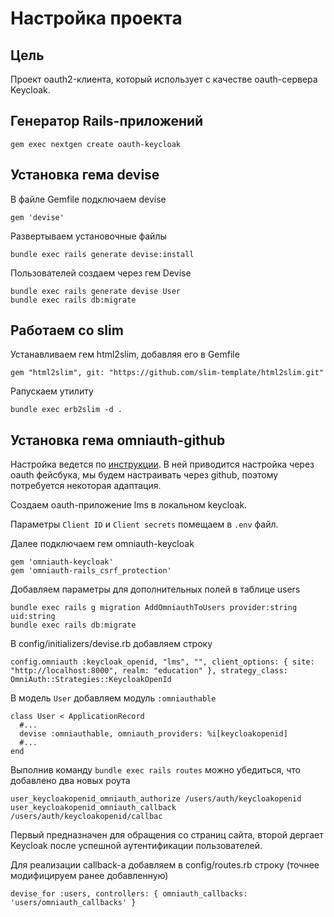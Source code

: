 # Настройка проекта

## Цель

Проект oauth2-клиента, который использует с качестве oauth-сервера Keycloak.

## Генератор Rails-приложений

```
gem exec nextgen create oauth-keycloak
```

## Установка гема devise

В файле Gemfile подключаем devise

```
gem 'devise'
```

Развертываем установочные файлы

```
bundle exec rails generate devise:install
```

Пользователей создаем через гем Devise

```
bundle exec rails generate devise User
bundle exec rails db:migrate
```

## Работаем со slim

Устанавливаем гем html2slim, добавляя его в Gemfile

```
gem "html2slim", git: "https://github.com/slim-template/html2slim.git"
```

Pапускаем утилиту

```
bundle exec erb2slim -d .
```

## Установка гема omniauth-github

Настройка ведется по [инструкции](https://github.com/heartcombo/devise/wiki/OmniAuth:-Overview). В ней приводится настройка через oauth фейсбука, мы будем настраивать через github, поэтому потребуется некоторая адаптация.

Создаем oauth-приложение lms в локальном keycloak.

Параметры `Client ID` и `Client secrets` помещаем в `.env` файл.

Далее подключаем гем omniauth-keycloak

```
gem 'omniauth-keycloak'
gem 'omniauth-rails_csrf_protection'
```

Добавляем параметры для дополнительных полей в таблице users

```
bundle exec rails g migration AddOmniauthToUsers provider:string uid:string
bundle exec rails db:migrate
```

В config/initializers/devise.rb добавляем строку

```
config.omniauth :keycloak_openid, "lms", "", client_options: { site: "http://localhost:8000", realm: "education" }, strategy_class: OmniAuth::Strategies::KeycloakOpenId
```

В модель `User` добавляем модуль `:omniauthable`

```
class User < ApplicationRecord
  #...
  devise :omniauthable, omniauth_providers: %i[keycloakopenid]
  #...
end
```

Выполнив команду `bundle exec rails routes` можно убедиться, что добавлено два новых роута

```
user_keycloakopenid_omniauth_authorize /users/auth/keycloakopenid
user_keycloakopenid_omniauth_callback  /users/auth/keycloakopenid/callbac
```

Первый предназначен для обращения со страниц сайта, второй дергает Keycloak после успешной аутентификации пользователей.

Для реализации callback-а добавляем в config/routes.rb строку (точнее модифицируем ранее добавленную)

```
devise_for :users, controllers: { omniauth_callbacks: 'users/omniauth_callbacks' }
```